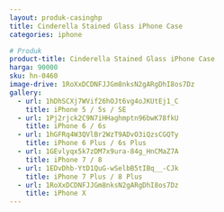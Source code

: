 ```yaml
---
layout: produk-casinghp
title: Cinderella Stained Glass iPhone Case
categories: iphone

# Produk
product-title: Cinderella Stained Glass iPhone Case
harga: 90000
sku: hn-0460
image-drive: 1RoXxDCDNFJJGm8nksN2gARgDhI8os7Dz
gallery:
  - url: 1hDhSCXj7WVif26hOJt6vg4oJKUtEj1_C
    title: iPhone 5 / 5s / SE
  - url: 1Pj2rjck2C9N7iHHaghmptn96bwK78fkU
    title: iPhone 6 / 6s
  - url: 1hGFRq4W3QVlBr2WzT9ADvO3iQzsCGQTy
    title: iPhone 6 Plus / 6s Plus
  - url: 1GEvlyqx5k7zDM7x9ura-84g_HnCMaZ7A
    title: iPhone 7 / 8
  - url: 1EDvDhb-YtD1QuG-wSelbB5tIBq__-CJk
    title: iPhone 7 Plus / 8 Plus
  - url: 1RoXxDCDNFJJGm8nksN2gARgDhI8os7Dz
    title: iPhone X
---
```

